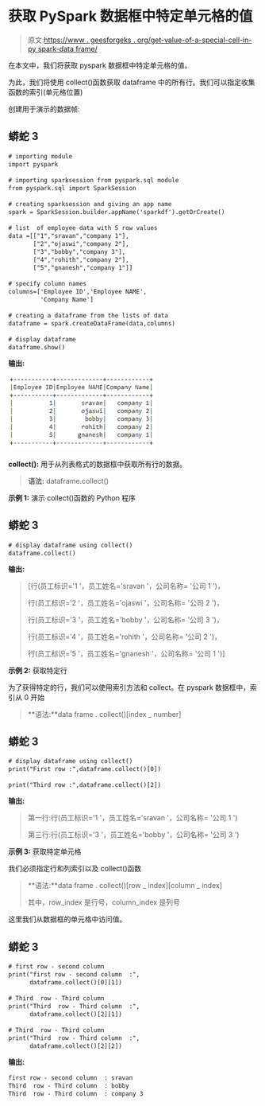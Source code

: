 # 获取 PySpark 数据框中特定单元格的值

> 原文:[https://www . geesforgeks . org/get-value-of-a-special-cell-in-py spark-data frame/](https://www.geeksforgeeks.org/get-value-of-a-particular-cell-in-pyspark-dataframe/)

在本文中，我们将获取 pyspark 数据框中特定单元格的值。

为此，我们将使用 collect()函数获取 dataframe 中的所有行。我们可以指定收集函数的索引(单元格位置)

创建用于演示的数据帧:

## 蟒蛇 3

```
# importing module
import pyspark

# importing sparksession from pyspark.sql module
from pyspark.sql import SparkSession

# creating sparksession and giving an app name
spark = SparkSession.builder.appName('sparkdf').getOrCreate()

# list  of employee data with 5 row values
data =[["1","sravan","company 1"],
       ["2","ojaswi","company 2"],
       ["3","bobby","company 3"],
       ["4","rohith","company 2"],
       ["5","gnanesh","company 1"]]

# specify column names
columns=['Employee ID','Employee NAME',
         'Company Name']

# creating a dataframe from the lists of data
dataframe = spark.createDataFrame(data,columns)

# display dataframe
dataframe.show()
```

**输出:**

![](img/5c2068fb2838c014b92ad195ddaa07a4.png)

**collect():** 用于从列表格式的数据框中获取所有行的数据。

> **语法:** dataframe.collect()

**示例 1:** 演示 collect()函数的 Python 程序

## 蟒蛇 3

```
# display dataframe using collect()
dataframe.collect()
```

**输出:**

> [行(员工标识='1 '，员工姓名='sravan '，公司名称= '公司 1 ')，
> 
> 行(员工标识='2 '，员工姓名='ojaswi '，公司名称= '公司 2 ')，
> 
> 行(员工标识='3 '，员工姓名='bobby '，公司名称= '公司 3 ')，
> 
> 行(员工标识='4 '，员工姓名='rohith '，公司名称= '公司 2 ')，
> 
> 行(员工标识='5 '，员工姓名='gnanesh '，公司名称= '公司 1 ')]

**示例 2:** 获取特定行

为了获得特定的行，我们可以使用索引方法和 collect。在 pyspark 数据框中，索引从 0 开始

> **语法:**data frame . collect()[index _ number]

## 蟒蛇 3

```
# display dataframe using collect()
print("First row :",dataframe.collect()[0])

print("Third row :",dataframe.collect()[2])
```

**输出:**

> 第一行:行(员工标识='1 '，员工姓名='sravan '，公司名称= '公司 1 ')
> 
> 第三行:行(员工标识='3 '，员工姓名='bobby '，公司名称= '公司 3 ')

**示例 3:** 获取特定单元格

我们必须指定行和列索引以及 collect()函数

> **语法:**data frame . collect()[row _ index][column _ index]
> 
> 其中，row_index 是行号，column_index 是列号

这里我们从数据框的单元格中访问值。

## 蟒蛇 3

```
# first row - second column
print("first row - second column  :",
      dataframe.collect()[0][1])

# Third  row - Third column
print("Third  row - Third column  :",
      dataframe.collect()[2][1])

# Third  row - Third column
print("Third  row - Third column  :",
      dataframe.collect()[2][2])
```

**输出:**

```
first row - second column  : sravan
Third  row - Third column  : bobby
Third  row - Third column  : company 3
```